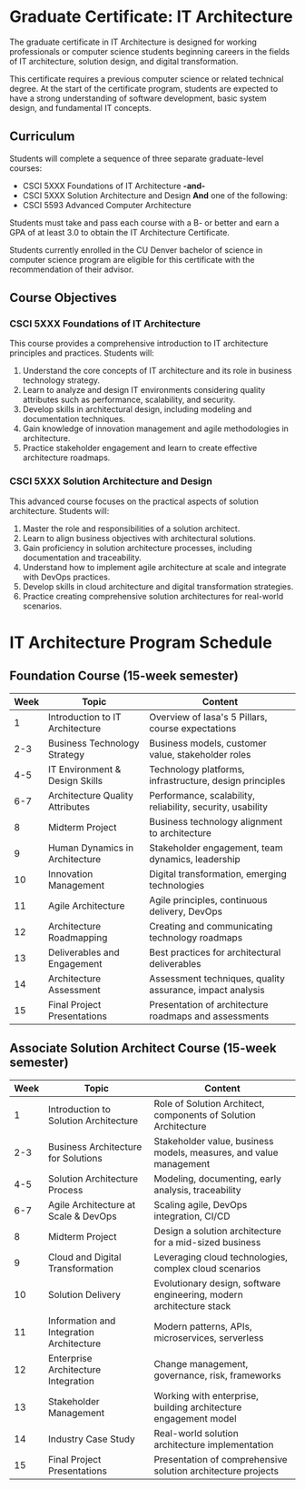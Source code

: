 # Graduate Certificate: IT Architecture

The graduate certificate in IT Architecture is designed for working professionals or computer science students beginning careers in the fields of IT architecture, solution design, and digital transformation.

This certificate requires a previous computer science or related technical degree. At the start of the certificate program, students are expected to have a strong understanding of software development, basic system design, and fundamental IT concepts.

## Curriculum

Students will complete a sequence of three separate graduate-level courses:

* CSCI 5XXX Foundations of IT Architecture **-and-**
* CSCI 5XXX Solution Architecture and Design
**And** one of the following:
* CSCI 5593 Advanced Computer Architecture 

Students must take and pass each course with a B- or better and earn a GPA of at least 3.0 to obtain the IT Architecture Certificate.

Students currently enrolled in the CU Denver bachelor of science in computer science program are eligible for this certificate with the recommendation of their advisor.

## Course Objectives

### CSCI 5XXX Foundations of IT Architecture

This course provides a comprehensive introduction to IT architecture principles and practices. Students will:

1. Understand the core concepts of IT architecture and its role in business technology strategy.
2. Learn to analyze and design IT environments considering quality attributes such as performance, scalability, and security.
3. Develop skills in architectural design, including modeling and documentation techniques.
4. Gain knowledge of innovation management and agile methodologies in architecture.
5. Practice stakeholder engagement and learn to create effective architecture roadmaps.

### CSCI 5XXX Solution Architecture and Design

This advanced course focuses on the practical aspects of solution architecture. Students will:

1. Master the role and responsibilities of a solution architect.
2. Learn to align business objectives with architectural solutions.
3. Gain proficiency in solution architecture processes, including documentation and traceability.
4. Understand how to implement agile architecture at scale and integrate with DevOps practices.
5. Develop skills in cloud architecture and digital transformation strategies.
6. Practice creating comprehensive solution architectures for real-world scenarios.

# IT Architecture Program Schedule

## Foundation Course (15-week semester)

| Week | Topic | Content |
|------|-------|---------|
| 1 | Introduction to IT Architecture | Overview of Iasa's 5 Pillars, course expectations |
| 2-3 | Business Technology Strategy | Business models, customer value, stakeholder roles |
| 4-5 | IT Environment & Design Skills | Technology platforms, infrastructure, design principles |
| 6-7 | Architecture Quality Attributes | Performance, scalability, reliability, security, usability |
| 8 | Midterm Project | Business technology alignment to architecture |
| 9 | Human Dynamics in Architecture | Stakeholder engagement, team dynamics, leadership |
| 10 | Innovation Management | Digital transformation, emerging technologies |
| 11 | Agile Architecture | Agile principles, continuous delivery, DevOps |
| 12 | Architecture Roadmapping | Creating and communicating technology roadmaps |
| 13 | Deliverables and Engagement | Best practices for architectural deliverables |
| 14 | Architecture Assessment | Assessment techniques, quality assurance, impact analysis |
| 15 | Final Project Presentations | Presentation of architecture roadmaps and assessments |

## Associate Solution Architect Course (15-week semester)

| Week | Topic | Content |
|------|-------|---------|
| 1 | Introduction to Solution Architecture | Role of Solution Architect, components of Solution Architecture |
| 2-3 | Business Architecture for Solutions | Stakeholder value, business models, measures, and value management |
| 4-5 | Solution Architecture Process | Modeling, documenting, early analysis, traceability |
| 6-7 | Agile Architecture at Scale & DevOps | Scaling agile, DevOps integration, CI/CD |
| 8 | Midterm Project | Design a solution architecture for a mid-sized business |
| 9 | Cloud and Digital Transformation | Leveraging cloud technologies, complex cloud scenarios |
| 10 | Solution Delivery | Evolutionary design, software engineering, modern architecture stack |
| 11 | Information and Integration Architecture | Modern patterns, APIs, microservices, serverless |
| 12 | Enterprise Architecture Integration | Change management, governance, risk, frameworks |
| 13 | Stakeholder Management | Working with enterprise, building architecture engagement model |
| 14 | Industry Case Study | Real-world solution architecture implementation |
| 15 | Final Project Presentations | Presentation of comprehensive solution architecture projects |
